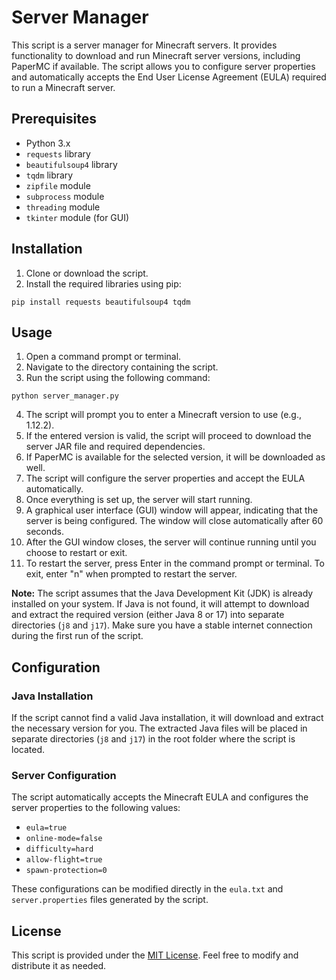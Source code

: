 <div class="markdown prose w-full break-words dark:prose-invert light"><h1>Server Manager</h1><p>This script is a server manager for Minecraft servers. It provides functionality to download and run Minecraft server versions, including PaperMC if available. The script allows you to configure server properties and automatically accepts the End User License Agreement (EULA) required to run a Minecraft server.</p><h2>Prerequisites</h2><ul><li>Python 3.x</li><li><code>requests</code> library</li><li><code>beautifulsoup4</code> library</li><li><code>tqdm</code> library</li><li><code>zipfile</code> module</li><li><code>subprocess</code> module</li><li><code>threading</code> module</li><li><code>tkinter</code> module (for GUI)</li></ul><h2>Installation</h2><ol><li>Clone or download the script.</li><li>Install the required libraries using pip:</li></ol><pre><div class="p-4 overflow-y-auto"><code class="!whitespace-pre hljs language-shell">pip install requests beautifulsoup4 tqdm
</code></div></div></pre><h2>Usage</h2><ol><li>Open a command prompt or terminal.</li><li>Navigate to the directory containing the script.</li><li>Run the script using the following command:</li></ol><pre><div class="bg-black rounded-md mb-4"></div><div class="p-4 overflow-y-auto"><code class="!whitespace-pre hljs language-shell">python server_manager.py
</code></div></div></pre><ol start="4"><li>The script will prompt you to enter a Minecraft version to use (e.g., 1.12.2).</li><li>If the entered version is valid, the script will proceed to download the server JAR file and required dependencies.</li><li>If PaperMC is available for the selected version, it will be downloaded as well.</li><li>The script will configure the server properties and accept the EULA automatically.</li><li>Once everything is set up, the server will start running.</li><li>A graphical user interface (GUI) window will appear, indicating that the server is being configured. The window will close automatically after 60 seconds.</li><li>After the GUI window closes, the server will continue running until you choose to restart or exit.</li><li>To restart the server, press Enter in the command prompt or terminal. To exit, enter "n" when prompted to restart the server.</li></ol><p><strong>Note:</strong> The script assumes that the Java Development Kit (JDK) is already installed on your system. If Java is not found, it will attempt to download and extract the required version (either Java 8 or 17) into separate directories (<code>j8</code> and <code>j17</code>). Make sure you have a stable internet connection during the first run of the script.</p><h2>Configuration</h2><h3>Java Installation</h3><p>If the script cannot find a valid Java installation, it will download and extract the necessary version for you. The extracted Java files will be placed in separate directories (<code>j8</code> and <code>j17</code>) in the root folder where the script is located.</p><h3>Server Configuration</h3><p>The script automatically accepts the Minecraft EULA and configures the server properties to the following values:</p><ul><li><code>eula=true</code></li><li><code>online-mode=false</code></li><li><code>difficulty=hard</code></li><li><code>allow-flight=true</code></li><li><code>spawn-protection=0</code></li></ul><p>These configurations can be modified directly in the <code>eula.txt</code> and <code>server.properties</code> files generated by the script.</p><h2>License</h2><p>This script is provided under the <a href="https://opensource.org/licenses/MIT" target="_new">MIT License</a>. Feel free to modify and distribute it as needed.</p></div>

